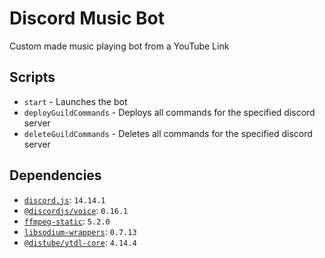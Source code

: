 # Discord Music Bot

Custom made music playing bot from a YouTube Link

## Scripts

- `start` - Launches the bot
- `deployGuildCommands` - Deploys all commands for the specified discord server
- `deleteGuildCommands` - Deletes all commands for the specified discord server

## Dependencies

- [`discord.js`](https://www.npmjs.com/package/discord.js): `14.14.1`
- [`@discordjs/voice`](https://www.npmjs.com/package/@discordjs/voice): `0.16.1`
- [`ffmpeg-static`](https://www.npmjs.com/package/ffmpeg-static): `5.2.0`
- [`libsodium-wrappers`](https://www.npmjs.com/package/libsodium-wrappers): `0.7.13`
- [`@distube/ytdl-core`](https://www.npmjs.com/package/@distube/ytdl-core): `4.14.4`
